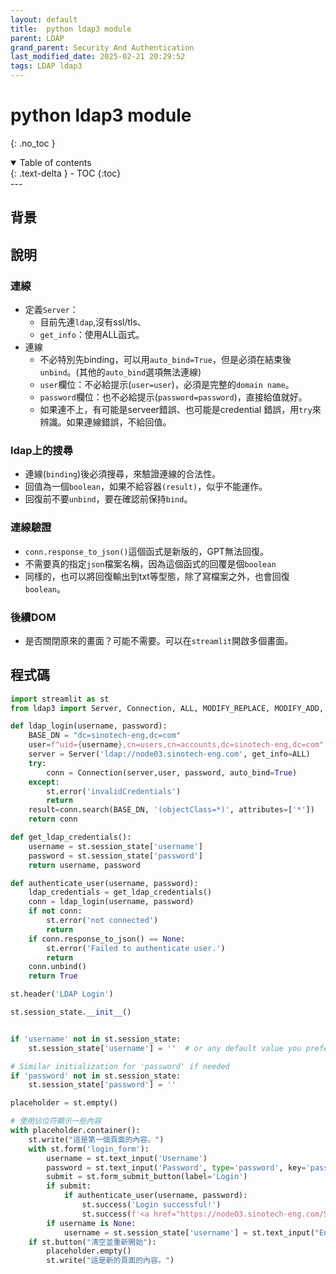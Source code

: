 ```yaml
---
layout: default
title:  python ldap3 module
parent: LDAP
grand_parent: Security And Authentication
last_modified_date: 2025-02-21 20:29:52
tags: LDAP ldap3
---
```


#  python ldap3 module
{: .no_toc }

<details open markdown="block">
  <summary>
    Table of contents
  </summary>
  {: .text-delta }
- TOC
{:toc}
</details>
---

## 背景

## 說明

### 連線

- 定義`Server`：
  - 目前先連`ldap`,沒有ssl/tls、
  - `get_info`：使用ALL函式。
- 連線
  - 不必特別先binding，可以用`auto_bind=True`，但是必須在結束後`unbind`。(其他的`auto_bind`選項無法連線)
  - `user`欄位：不必給提示(`user=user`)，必須是完整的`domain name`。
  - `password`欄位：也不必給提示(`password=password`)，直接給值就好。
  - 如果連不上，有可能是serveer錯誤、也可能是credential 錯誤，用`try`來辨識。如果連線錯誤，不給回值。

### ldap上的搜尋

- 連線(`binding`)後必須搜尋，來驗證連線的合法性。
- 回值為一個`boolean`，如果不給容器`(result)`，似乎不能運作。
- 回復前不要`unbind`，要在確認前保持`bind`。

### 連線驗證

- `conn.response_to_json()`這個函式是新版的，GPT無法回復。
- 不需要真的指定`json`檔案名稱，因為這個函式的回覆是個`boolean`
- 同樣的，也可以將回復輸出到txt等型態，除了寫檔案之外，也會回復`boolean`。

### 後續DOM

- 是否關閉原來的畫面？可能不需要。可以在`streamlit`開啟多個畫面。

## 程式碼

```python
import streamlit as st
from ldap3 import Server, Connection, ALL, MODIFY_REPLACE, MODIFY_ADD, MODIFY_DELETE

def ldap_login(username, password):
    BASE_DN = "dc=sinotech-eng,dc=com"
    user=f"uid={username},cn=users,cn=accounts,dc=sinotech-eng,dc=com"
    server = Server('ldap://node03.sinotech-eng.com', get_info=ALL)
    try:
        conn = Connection(server,user, password, auto_bind=True)
    except:
        st.error('invalidCredentials')
        return
    result=conn.search(BASE_DN, '(objectClass=*)', attributes=['*'])
    return conn

def get_ldap_credentials():
    username = st.session_state['username']
    password = st.session_state['password']
    return username, password

def authenticate_user(username, password):
    ldap_credentials = get_ldap_credentials()
    conn = ldap_login(username, password)
    if not conn:
        st.error('not connected')
        return
    if conn.response_to_json() == None:
        st.error('Failed to authenticate user.')
        return
    conn.unbind()
    return True

st.header('LDAP Login')

st.session_state.__init__()


if 'username' not in st.session_state:
    st.session_state['username'] = ''  # or any default value you prefer

# Similar initialization for 'password' if needed
if 'password' not in st.session_state:
    st.session_state['password'] = ''

placeholder = st.empty()

# 使用佔位符顯示一些內容
with placeholder.container():
    st.write("這是第一個頁面的內容。")
    with st.form('login_form'):
        username = st.text_input('Username')
        password = st.text_input('Password', type='password', key='password')
        submit = st.form_submit_button(label='Login')
        if submit:
            if authenticate_user(username, password):
                st.success('Login successful!')
                st.success(f'<a href="https://node03.sinotech-eng.com/Sup.calendars/zh/" > 轉到新網址</a>')  # Redirect to dashboard
        if username is None:
            username = st.session_state['username'] = st.text_input("Enter your username")
    if st.button("清空並重新開始"):
        placeholder.empty()
        st.write("這是新的頁面的內容。")
```